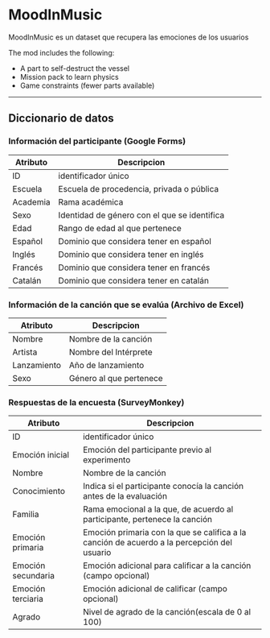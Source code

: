 # MoodInMusic


MoodInMusic es un dataset que recupera las emociones de los usuarios

The mod includes the following:
- A part to self-destruct the vessel
- Mission pack to learn physics
- Game constraints (fewer parts available)



---

## Diccionario de datos
### Información del participante (Google Forms)
|Atributo|Descripcion|
|-|-|
|ID|identificador único|
|Escuela|Escuela de procedencia, privada o pública|
|Academia|Rama académica|
|Sexo|Identidad de género con el que se identifica|
|Edad|Rango de edad al que pertenece|
|Español|Dominio que considera tener en español|
|Inglés|Dominio que considera tener en inglés|
|Francés|Dominio que considera tener en francés|
|Catalán|Dominio que considera tener en catalán|
### Información de la canción que se evalúa (Archivo de Excel)
|Atributo|Descripcion|
|-|-|
|Nombre|Nombre de la canción|
|Artista|Nombre del Intérprete|
|Lanzamiento|Año de lanzamiento|
|Sexo|Género al que pertenece|
### Respuestas de la encuesta (SurveyMonkey)
|Atributo|Descripcion|
|-|-|
|ID|identificador único|
|Emoción inicial|Emoción del participante previo al experimento|
|Nombre|Nombre de la canción |
|Conocimiento|Indica si el participante conocía la canción antes de la evaluación|
|Familia|Rama emocional a la que, de acuerdo al participante, pertenece la canción|
|Emoción primaria|Emoción primaria con la que se califica a la canción de acuerdo a la percepción del usuario|
|Emoción secundaria|Emoción adicional para calificar a la canción (campo opcional)|
|Emoción terciaria|Emoción adicional de calificar (campo opcional)|
|Agrado|Nivel de agrado de la canción(escala de 0 al 100)|
